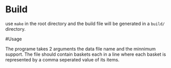 # Build
use `make` in the root directory and the build file will be generated in a `build/` directory.


#Usage

The programe takes 2 arguments the data file name and the minnimum support. The file should contain baskets each in a line where each basket is represented by a comma seperated value of its items.

